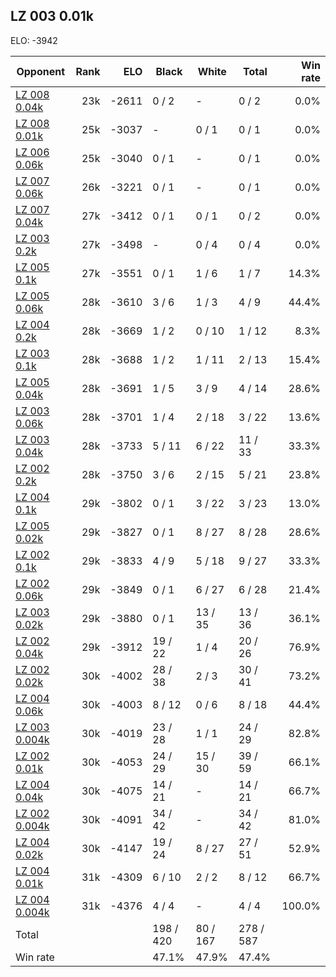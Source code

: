 ## LZ 003 0.01k ##

ELO: -3942

Opponent | Rank | ELO | Black | White | Total | Win rate
---------|-----:|----:|-------|-------|-------|-------:
[LZ 008 0.04k](LZ%20008%200.04k.md) | 23k | -2611 | 0 / 2 | - | 0 / 2 | 0.0%
[LZ 008 0.01k](LZ%20008%200.01k.md) | 25k | -3037 | - | 0 / 1 | 0 / 1 | 0.0%
[LZ 006 0.06k](LZ%20006%200.06k.md) | 25k | -3040 | 0 / 1 | - | 0 / 1 | 0.0%
[LZ 007 0.06k](LZ%20007%200.06k.md) | 26k | -3221 | 0 / 1 | - | 0 / 1 | 0.0%
[LZ 007 0.04k](LZ%20007%200.04k.md) | 27k | -3412 | 0 / 1 | 0 / 1 | 0 / 2 | 0.0%
[LZ 003 0.2k](LZ%20003%200.2k.md) | 27k | -3498 | - | 0 / 4 | 0 / 4 | 0.0%
[LZ 005 0.1k](LZ%20005%200.1k.md) | 27k | -3551 | 0 / 1 | 1 / 6 | 1 / 7 | 14.3%
[LZ 005 0.06k](LZ%20005%200.06k.md) | 28k | -3610 | 3 / 6 | 1 / 3 | 4 / 9 | 44.4%
[LZ 004 0.2k](LZ%20004%200.2k.md) | 28k | -3669 | 1 / 2 | 0 / 10 | 1 / 12 | 8.3%
[LZ 003 0.1k](LZ%20003%200.1k.md) | 28k | -3688 | 1 / 2 | 1 / 11 | 2 / 13 | 15.4%
[LZ 005 0.04k](LZ%20005%200.04k.md) | 28k | -3691 | 1 / 5 | 3 / 9 | 4 / 14 | 28.6%
[LZ 003 0.06k](LZ%20003%200.06k.md) | 28k | -3701 | 1 / 4 | 2 / 18 | 3 / 22 | 13.6%
[LZ 003 0.04k](LZ%20003%200.04k.md) | 28k | -3733 | 5 / 11 | 6 / 22 | 11 / 33 | 33.3%
[LZ 002 0.2k](LZ%20002%200.2k.md) | 28k | -3750 | 3 / 6 | 2 / 15 | 5 / 21 | 23.8%
[LZ 004 0.1k](LZ%20004%200.1k.md) | 29k | -3802 | 0 / 1 | 3 / 22 | 3 / 23 | 13.0%
[LZ 005 0.02k](LZ%20005%200.02k.md) | 29k | -3827 | 0 / 1 | 8 / 27 | 8 / 28 | 28.6%
[LZ 002 0.1k](LZ%20002%200.1k.md) | 29k | -3833 | 4 / 9 | 5 / 18 | 9 / 27 | 33.3%
[LZ 002 0.06k](LZ%20002%200.06k.md) | 29k | -3849 | 0 / 1 | 6 / 27 | 6 / 28 | 21.4%
[LZ 003 0.02k](LZ%20003%200.02k.md) | 29k | -3880 | 0 / 1 | 13 / 35 | 13 / 36 | 36.1%
[LZ 002 0.04k](LZ%20002%200.04k.md) | 29k | -3912 | 19 / 22 | 1 / 4 | 20 / 26 | 76.9%
[LZ 002 0.02k](LZ%20002%200.02k.md) | 30k | -4002 | 28 / 38 | 2 / 3 | 30 / 41 | 73.2%
[LZ 004 0.06k](LZ%20004%200.06k.md) | 30k | -4003 | 8 / 12 | 0 / 6 | 8 / 18 | 44.4%
[LZ 003 0.004k](LZ%20003%200.004k.md) | 30k | -4019 | 23 / 28 | 1 / 1 | 24 / 29 | 82.8%
[LZ 002 0.01k](LZ%20002%200.01k.md) | 30k | -4053 | 24 / 29 | 15 / 30 | 39 / 59 | 66.1%
[LZ 004 0.04k](LZ%20004%200.04k.md) | 30k | -4075 | 14 / 21 | - | 14 / 21 | 66.7%
[LZ 002 0.004k](LZ%20002%200.004k.md) | 30k | -4091 | 34 / 42 | - | 34 / 42 | 81.0%
[LZ 004 0.02k](LZ%20004%200.02k.md) | 30k | -4147 | 19 / 24 | 8 / 27 | 27 / 51 | 52.9%
[LZ 004 0.01k](LZ%20004%200.01k.md) | 31k | -4309 | 6 / 10 | 2 / 2 | 8 / 12 | 66.7%
[LZ 004 0.004k](LZ%20004%200.004k.md) | 31k | -4376 | 4 / 4 | - | 4 / 4 | 100.0%
Total | | | 198 / 420 | 80 / 167 | 278 / 587 | 
Win rate| | | 47.1% | 47.9% | 47.4% | 

